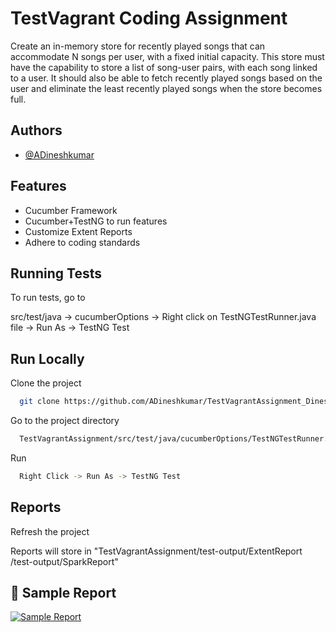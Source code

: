 
# TestVagrant Coding Assignment

Create an in-memory store for recently played songs that can accommodate N songs per user, with a fixed initial capacity. This store must have the capability to store a list of song-user pairs, with each song linked to a user. It should also be able to fetch recently played songs based on the user and eliminate the least recently played songs when the store becomes full.


## Authors

- [@ADineshkumar](https://github.com/ADineshkumar)


## Features

- Cucumber Framework
- Cucumber+TestNG to run features
- Customize Extent Reports
- Adhere to coding standards


## Running Tests

To run tests, go to 

src/test/java -> cucumberOptions -> Right click on TestNGTestRunner.java file -> Run As -> TestNG Test



## Run Locally

Clone the project

```bash
  git clone https://github.com/ADineshkumar/TestVagrantAssignment_Dinesh
```

Go to the project directory

```bash
  TestVagrantAssignment/src/test/java/cucumberOptions/TestNGTestRunner.java
```

Run 

```bash 
  Right Click -> Run As -> TestNG Test
```


## Reports

Refresh the project

Reports will store in "TestVagrantAssignment/test-output/ExtentReport <DD-MMM-YY hh-mm-ss>/test-output/SparkReport"


## 🔗 Sample Report
[![Sample Report](https://img.shields.io/badge/sample-report-report
)](https://github.com/ADineshkumar/TestVagrantAssignment_Dinesh/blob/main/TestVagrantAssignment/test-output/ExtentReport%2002-Jul-23%2023-02-10/test-output/SparkReport/Spark.html)
